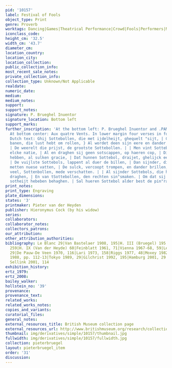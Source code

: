 ```yaml
---
pid: '10157'
label: Festival of Fools
object_type: Print
genre: Proverb
worktags: Dancing|Games|Theatrical Performance|Crowd|Fools|Performers|Musical instruments
iconclass_code:
height_cm: '32.5'
width_cm: '43.7'
diameter_cm:
location_country:
location_city:
location_collection:
public_collection_info:
most_recent_sale_notes:
private_collection_info:
collection_type: Unknown/Not Applicable
realdate:
numeric_date:
medium:
medium_notes:
support:
support_notes:
signature: P. Brueghel Inuentor
signature_location: Bottom left
support_marks:
further_inscription: 'At the bottom left: P. Brueghel Inuentor and .PAME. [monogram].
  At bottom center: Aux quatre Vents. In lower margin four verses in four lines of
  Dutch text: Ghij Sottebollen, die met ijdelheijt, ghequelt "sijt, | Compt al ter
  banen, die lust hebt om rollen, } Al wordet deen sijn eere en dander tgelt" quijt,
  | De weerelt die prijst, de grootste Sottebollen. | | Men vint Sottebols, onder
  elcke natie, | Al en draghen sij geen sotscappen, op haeren cop, | Die int dansen
  hebben, al sulken gracie, | Dat hunnen Sottebol, draijet, ghelijck eenen top. |
  | De vuijlste Sottebols, lappent al duer de billen, | Dan sijnder, die d''een dander,
  metten nuese vatten, | De sulck, vercoopt trompen, en dander brillen, | Daer sij
  veel, Sottenbollen, mede verschatten. | | Al sijnder Sottebols, die haer wijbelijck
  draghen, | En van tSottebollen, den rechten sin"smaken. | Om dat sij in hun selfs
  sotheijt hebeben behaghen. | Sal hueren Sottebol alder best de pin"raken.'
print_notes:
print_type: Engraving
plate_dimensions:
states: '3'
printmaker: Pieter van der Heyden
publisher: Hieronymus Cock (by his widow)
series:
collaborators:
collaborator_notes:
collectors_patrons:
our_attribution:
other_attribution_authorities:
bibliography: Le Blanc 29|Van Bastelaer 1908, 195|H. III (Bruegel) 195|H. IV (Cock)
  259|H. IX (Van der Heyde) 60|Feinblatt 1961, 71|Vienna 1967-68, 59|Lebeer 1969,
  29|De Pauw-De Veen 1970, 116|Lari 1973, 158|Riggs 1977, 48|Moxey 1982|Marijnissen
  1988, pp. 112-13|Tokyo 1989, 29|Gilchrist 1992, 195|Hamburg 2001, 29|Orenstein and
  Sellink 2001, 114
exhibition_history:
ertz_1979:
ertz_2008:
bailey_walker:
hollstein_no: '39'
provenance:
provenance_text:
related_works:
related_works_notes:
copies_and_variants:
curatorial_files:
general_notes:
external_resources_title: British Museum collection page
external_resources_url: http://www.britishmuseum.org/research/collection_online/collection_object_details.aspx
thumbnail: img/derivatives/simple/10157/thumbnail.jpg
fullwidth: img/derivatives/simple/10157/fullwidth.jpg
collection: pieterbruegel
layout: pieterbruegel_item
order: '31'
discussion:
---
```

